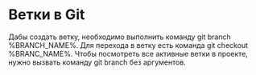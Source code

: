 # Ветки в Git
Дабы создать ветку, необходимо выполнить команду git branch %BRANCH_NAME%.
Для перехода в ветку есть команда git checkout %BRANC_NAME%.
Чтобы посмотреть все активные ветки в проекте, нужно вызвать команду git branch без аргументов.

